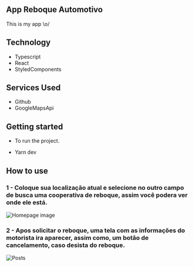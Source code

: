 ## App Reboque Automotivo
This is my app \o/ 

## Technology 

* Typescript
* React
* StyledComponents

## Services Used
* Github
* GoogleMapsApi

## Getting started
  
* To run the project.
- Yarn  dev

## How to use

### 1 - Coloque sua localização atual e selecione no outro campo de busca uma cooperativa de reboque, assim você podera ver onde ele está.

![Homepage image](https://github.com/kiondartel/Reboque-automotivo/blob/master/mapsproject/public/readme/rebok1.jpeg)

### 2 - Apos solicitar o reboque, uma tela com as informações do motorista ira aparecer, assim como, um botão de cancelamento, caso desista do reboque.

![Posts](https://github.com/kiondartel/Reboque-automotivo/blob/master/mapsproject/public/readme/rebok2.jpeg)
